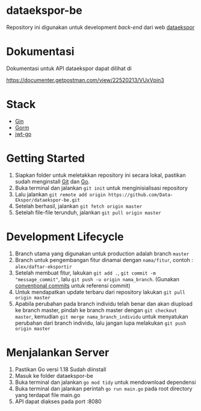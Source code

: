 # dataekspor-be

Repository ini digunakan untuk development _back-end_ dari web
[dataekspor](https://dataekspor.com)

# Dokumentasi
Dokumentasi untuk API dataekspor dapat dilihat di

https://documenter.getpostman.com/view/22520213/VUxVpin3

# Stack
- [Gin](https://github.com/gin-gonic/gin)
- [Gorm](https://github.com/go-gorm/gorm)
- [jwt-go](https://github.com/golang-jwt/jwt)

# Getting Started
1. Siapkan folder untuk meletakkan repository ini secara lokal, pastikan sudah menginstall [Git](https://git-scm.com/downloads) dan [Go](https://go.dev/doc/install).
2. Buka terminal dan jalankan `git init` untuk menginisialisasi repository
3. Lalu jalankan `git remote add origin https://github.com/Data-Ekspor/dataekspor-be.git`
4. Setelah berhasil, jalankan `git fetch origin master`
5. Setelah file-file terunduh, jalankan `git pull origin master`

# Development Lifecycle
1. Branch utama yang digunakan untuk production adalah branch `master`
2. Branch untuk pengembangan fitur dinamai dengan `nama/fitur`, contoh : `alex/daftar-eksportir`
3. Setelah membuat fitur, lakukan `git add .`, `git commit -m "message_commit"`, lalu `git push -u origin nama_branch`. (Gunakan [conventional commits](https://www.conventionalcommits.org/en/v1.0.0/#specification) untuk referensi commit) 
4. Untuk mendapatkan update terbaru dari repository lakukan `git pull origin master`
5. Apabila perubahan pada branch individu telah benar dan akan diupload ke branch master, pindah ke branch master dengan `git checkout master`, kemudian `git merge nama_branch_individu` untuk menyatukan perubahan dari branch individu, lalu jangan lupa melakukan `git push origin master`

# Menjalankan Server
1. Pastikan Go versi 1.18 Sudah diinstall
2. Masuk ke folder dataekspor-be
3. Buka terminal dan jalankan `go mod tidy` untuk mendownload dependensi
4. Buka terminal dan jalankan perintah `go run main.go` pada root directory yang terdapat file main.go
5. API dapat diakses pada port :8080

<!-- Test aman -->